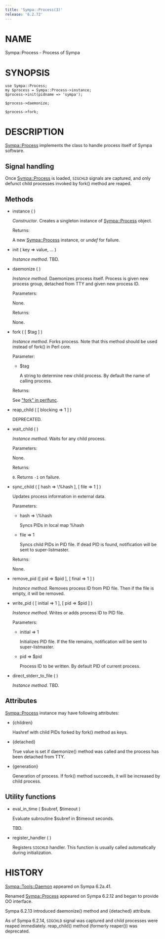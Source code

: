 ```yaml
---
title: 'Sympa::Process(3)'
release: '6.2.72'
---
```


# NAME

Sympa::Process - Process of Sympa

# SYNOPSIS

    use Sympa::Process;
    my $process = Sympa::Process->instance;
    $process->init(pidname => 'sympa');

    $process->daemonize;

    $process->fork;

# DESCRIPTION

[Sympa::Process](./Sympa-Process.3.md) implements the class to handle process itself of Sympa
software.

## Signal handling

Once [Sympa::Process](./Sympa-Process.3.md) is loaded,
`SIGCHLD` signals are captured,
and only defunct child processes invoked by fork() method are reaped.

## Methods

- instance ( )

    _Constructor_.
    Creates a singleton instance of [Sympa::Process](./Sympa-Process.3.md) object.

    Returns:

    A new [Sympa::Process](./Sympa-Process.3.md) instance, or _undef_ for failure.

- init ( key => value, ... )

    _Instance method_.
    TBD.

- daemonize ( )

    _Instance method_.
    Daemonizes process itself.
    Process is given new process group, detached from TTY
    and given new process ID.

    Parameters:

    None.

    Returns:

    None.

- fork ( \[ $tag \] )

    _Instance method_.
    Forks process.
    Note that this method should be used instead of fork() in Perl core.

    Parameter:

    - $tag

        A string to determine new child process.
        By default the name of calling process.

    Returns:

    See ["fork" in perlfunc](https://metacpan.org/pod/perlfunc#fork).

- reap\_child ( \[ blocking => 1 \] )

    DEPRECATED.

- wait\_child ( )

    _Instance method_.
    Waits for any child process.

    Parameters:

    None.

    Returns:

    `0`.
    Returns `-1` on failure.

- sync\_child ( \[ hash => \\%hash \], \[ file => 1 \] )

    Updates process information in external data.

    Parameters:

    - hash => \\%hash

        Syncs PIDs in local map %hash

    - file => 1

        Syncs child PIDs in PID file.
        If dead PID is found, notification will be sent to super-listmaster.

    Returns:

    None.

- remove\_pid (\[ pid => $pid \], \[ final => 1 \] )

    _Instance method_.
    Removes process ID from PID file.
    Then if the file is empty, it will be removed.

- write\_pid ( \[ initial => 1 \], \[ pid => $pid \] )

    _Instance method_.
    Writes or adds process ID to PID file.

    Parameters:

    - initial => 1

        Initializes PID file.
        If the file remains, notification will be sent to super-listmaster.

    - pid => $pid

        Process ID to be written.
        By default PID of current process.

- direct\_stderr\_to\_file ( )

    _Instance method_.
    TBD.

## Attributes

[Sympa::Process](./Sympa-Process.3.md) instance may have following attributes:

- {children}

    Hashref with child PIDs forked by fork() method as keys.

- {detached}

    True value is set if daemonize() method was called and the process has been
    detached from TTY.

- {generation}

    Generation of process.
    If fork() method succeeds, it will be increased by child process.

## Utility functions

- eval\_in\_time ( $subref, $timeout )

    Evaluate subroutine $subref in $timeout seconds.

    TBD.

- register\_handler ( )

    Registers `SIGCHLD` handler.
    This function is usually called automatically during initialization.

# HISTORY

[Sympa::Tools::Daemon](./Sympa-Tools-Daemon.3.md) appeared on Sympa 6.2a.41.

Renamed [Sympa::Process](./Sympa-Process.3.md) appeared on Sympa 6.2.12
and began to provide OO interface.

Sympa 6.2.13 introduced daemonize() method and {detached} attribute.

As of Sympa 6.2.14, `SIGCHLD` signal was captured and child processes
were reaped immediately.  reap\_child() method (formerly reaper()) was
deprecated.
